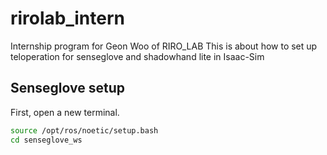 # rirolab_intern
Internship program for Geon Woo of RIRO_LAB
This is about how to set up teloperation for senseglove and shadowhand lite in Isaac-Sim


## Senseglove setup
First, open a new terminal.

```bash
source /opt/ros/noetic/setup.bash
cd senseglove_ws

